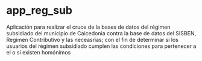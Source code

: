 # app_reg_sub
Aplicación para realizar el cruce de la bases de datos del régimen subsidiado del municipio de Caicedonia contra la base de datos del SISBEN, Regimen Contributivo y las neceasrias; con el fin de determinar si los usuarios del régimen subsidiado cumplen las condiciones para pertenecer a el o si existen homónimos 
